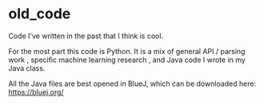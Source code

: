 # old_code
Code I've written in the past that I think is cool. 

For the most part this code is Python. It is a mix of general API / parsing work , specific machine learning research , and Java code
I wrote in my Java class. 

All the Java files are best opened in BlueJ, which can be downloaded here: https://bluej.org/ 
